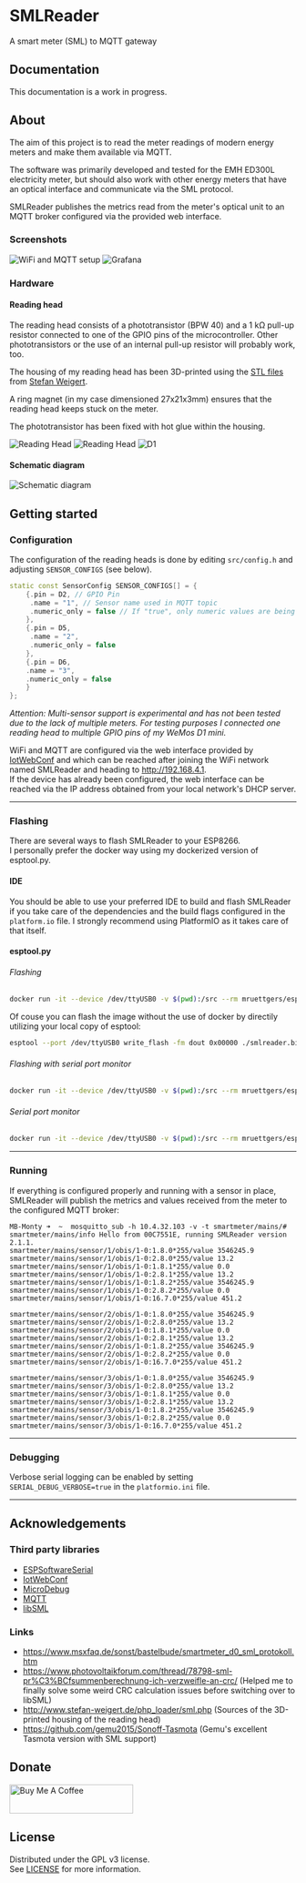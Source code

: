 # SMLReader

A smart meter (SML) to MQTT gateway

## Documentation

This documentation is a work in progress.

## About

The aim of this project is to read the meter readings of modern energy meters and make them available via MQTT.

The software was primarily developed and tested for the EMH ED300L electricity meter, but should also work with other energy meters that have an optical interface and communicate via the SML protocol.

SMLReader publishes the metrics read from the meter's optical unit to an MQTT broker configured via the provided web interface.

### Screenshots
![WiFi and MQTT setup](doc/screenshots/screenshot_setup.png)
![Grafana](doc/screenshots/screenshot_grafana.png)

### Hardware

#### Reading head

The reading head consists of a phototransistor (BPW 40) and a 1 kΩ pull-up resistor connected to one of the GPIO pins of the microcontroller.
Other phototransistors or the use of an internal pull-up resistor will probably work, too.

The housing of my reading head has been 3D-printed using the [STL files](http://www.stefan-weigert.de/php_loader/sml.php) from [Stefan Weigert](http://www.stefan-weigert.de). 

A ring magnet (in my case dimensioned 27x21x3mm) ensures that the reading head keeps stuck on the meter.

The phototransistor has been fixed with hot glue within the housing.

![Reading Head](doc/assets/SMLReader_Img_ReadingHead.jpg "Reading Head") ![Reading Head](doc/assets/SMLReader_Img_ReadingHead_Close.jpg "Reading Head") ![D1](doc/assets/SMLReader_Img_D1.jpg "WeMos D1 mini")

#### Schematic diagram
![Schematic diagram](doc/assets/SMLReader_Schema.png)

## Getting started

### Configuration

The configuration of the reading heads is done by editing `src/config.h` and adjusting  `SENSOR_CONFIGS` (see below).

```c++
static const SensorConfig SENSOR_CONFIGS[] = {
    {.pin = D2, // GPIO Pin
     .name = "1", // Sensor name used in MQTT topic
     .numeric_only = false // If "true", only numeric values are being published via MQTT
    },
    {.pin = D5,
     .name = "2",
     .numeric_only = false
    },
    {.pin = D6,
    .name = "3",
    .numeric_only = false
    }
};
```
*Attention: Multi-sensor support is experimental and has not been tested due to the lack of multiple meters. For testing purposes I connected one reading head to multiple GPIO pins of my WeMos D1 mini.*

WiFi and MQTT are configured via the web interface provided by [IotWebConf](https://github.com/prampec/IotWebConf) and which can be reached after joining the WiFi network named SMLReader and heading to http://192.168.4.1.   
If the device has already been configured,  the web interface can be reached via the IP address obtained from your local network's DHCP server.

---

### Flashing

There are several ways to flash SMLReader to your ESP8266.  
I personally prefer the docker way using my dockerized version of esptool.py.

#### IDE

You should be able to use your preferred IDE to build and flash SMLReader if you take care of the dependencies and the build flags configured in the `platform.io` file.
I strongly recommend using PlatformIO as it takes care of that itself.

#### esptool.py

###### Flashing
```bash
docker run -it --device /dev/ttyUSB0 -v $(pwd):/src --rm mruettgers/esptool ash -c "esptool --port /dev/ttyUSB0 write_flash -fm dout 0x00000 /src/smlreader.bin"
```

Of couse you can flash the image without the use of docker by directily utilizing your local copy of esptool:

```bash
esptool --port /dev/ttyUSB0 write_flash -fm dout 0x00000 ./smlreader.bin
```

###### Flashing with serial port monitor
```bash
docker run -it --device /dev/ttyUSB0 -v $(pwd):/src --rm mruettgers/esptool ash -c "esptool --port /dev/ttyUSB0 write_flash -fm dout 0x00000 /src/smlreader.bin && miniterm.py /dev/ttyUSB0 115200"
```

###### Serial port monitor
```bash
docker run -it --device /dev/ttyUSB0 -v $(pwd):/src --rm mruettgers/esptool ash -c "miniterm.py /dev/ttyUSB0 115200"
```

---


### Running

If everything is configured properly and running with a sensor in place, SMLReader will  publish the metrics and values received from the meter to the configured MQTT broker:

```
MB-Monty ➜  ~  mosquitto_sub -h 10.4.32.103 -v -t smartmeter/mains/#
smartmeter/mains/info Hello from 00C7551E, running SMLReader version 2.1.1.
smartmeter/mains/sensor/1/obis/1-0:1.8.0*255/value 3546245.9
smartmeter/mains/sensor/1/obis/1-0:2.8.0*255/value 13.2
smartmeter/mains/sensor/1/obis/1-0:1.8.1*255/value 0.0
smartmeter/mains/sensor/1/obis/1-0:2.8.1*255/value 13.2
smartmeter/mains/sensor/1/obis/1-0:1.8.2*255/value 3546245.9
smartmeter/mains/sensor/1/obis/1-0:2.8.2*255/value 0.0
smartmeter/mains/sensor/1/obis/1-0:16.7.0*255/value 451.2

smartmeter/mains/sensor/2/obis/1-0:1.8.0*255/value 3546245.9
smartmeter/mains/sensor/2/obis/1-0:2.8.0*255/value 13.2
smartmeter/mains/sensor/2/obis/1-0:1.8.1*255/value 0.0
smartmeter/mains/sensor/2/obis/1-0:2.8.1*255/value 13.2
smartmeter/mains/sensor/2/obis/1-0:1.8.2*255/value 3546245.9
smartmeter/mains/sensor/2/obis/1-0:2.8.2*255/value 0.0
smartmeter/mains/sensor/2/obis/1-0:16.7.0*255/value 451.2

smartmeter/mains/sensor/3/obis/1-0:1.8.0*255/value 3546245.9
smartmeter/mains/sensor/3/obis/1-0:2.8.0*255/value 13.2
smartmeter/mains/sensor/3/obis/1-0:1.8.1*255/value 0.0
smartmeter/mains/sensor/3/obis/1-0:2.8.1*255/value 13.2
smartmeter/mains/sensor/3/obis/1-0:1.8.2*255/value 3546245.9
smartmeter/mains/sensor/3/obis/1-0:2.8.2*255/value 0.0
smartmeter/mains/sensor/3/obis/1-0:16.7.0*255/value 451.2
```

---


### Debugging

Verbose serial logging can be enabled by setting `SERIAL_DEBUG_VERBOSE=true` in the `platformio.ini` file.


---

## Acknowledgements

### Third party libraries
* [ESPSoftwareSerial](https://github.com/plerup/espsoftwareserial)
* [IotWebConf](https://github.com/prampec/IotWebConf)
* [MicroDebug](https://github.com/rlogiacco/MicroDebug)
* [MQTT](https://github.com/256dpi/arduino-mqtt)
* [libSML](https://github.com/volkszaehler/libsml)

### Links

* https://www.msxfaq.de/sonst/bastelbude/smartmeter_d0_sml_protokoll.htm
* https://www.photovoltaikforum.com/thread/78798-sml-pr%C3%BCfsummenberechnung-ich-verzweifle-an-crc/ (Helped me to finally solve some weird CRC calculation issues before switching over to libSML)
* http://www.stefan-weigert.de/php_loader/sml.php (Sources of the 3D-printed housing of the reading head)
* https://github.com/gemu2015/Sonoff-Tasmota (Gemu's excellent Tasmota version with SML support)

## Donate

<a href="https://www.buymeacoffee.com/fkqeNT2" target="_blank"><img src="https://cdn.buymeacoffee.com/buttons/default-green.png" alt="Buy Me A Coffee" height="51" width="217"></a>

## License

Distributed under the GPL v3 license.  
See [LICENSE](LICENSE) for more information.
